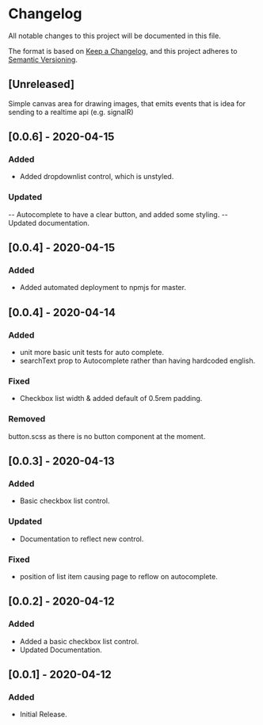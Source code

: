 # Changelog

All notable changes to this project will be documented in this file.

The format is based on [Keep a Changelog](https://keepachangelog.com/en/1.0.0/),
and this project adheres to [Semantic Versioning](https://semver.org/spec/v2.0.0.html).

## [Unreleased]

Simple canvas area for drawing images, that emits events that is idea for sending to a realtime api (e.g. signalR)

## [0.0.6] - 2020-04-15

### Added

- Added dropdownlist control, which is unstyled.

### Updated

-- Autocomplete to have a clear button, and added some styling.
-- Updated documentation.

## [0.0.4] - 2020-04-15

### Added

- Added automated deployment to npmjs for master.

## [0.0.4] - 2020-04-14

### Added

- unit more basic unit tests for auto complete.
- searchText prop to Autocomplete rather than having hardcoded english.

### Fixed

- Checkbox list width & added default of 0.5rem padding.

### Removed

button.scss as there is no button component at the moment.

## [0.0.3] - 2020-04-13

### Added

- Basic checkbox list control.

### Updated

- Documentation to reflect new control.

### Fixed

- position of list item causing page to reflow on autocomplete.

## [0.0.2] - 2020-04-12

### Added

- Added a basic checkbox list control.
- Updated Documentation.

## [0.0.1] - 2020-04-12

### Added

- Initial Release.
